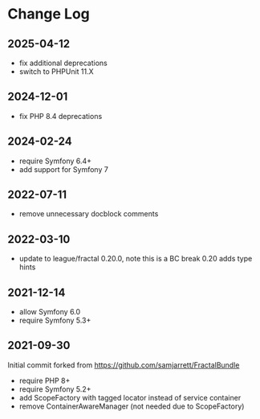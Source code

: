 Change Log
==========

2025-04-12
----------

 * fix additional deprecations
 * switch to PHPUnit 11.X

2024-12-01
----------

 * fix PHP 8.4 deprecations

2024-02-24
----------

 * require Symfony 6.4+
 * add support for Symfony 7

2022-07-11
----------

 * remove unnecessary docblock comments

2022-03-10
----------

 * update to league/fractal 0.20.0, note this is a BC break 0.20 adds type hints

2021-12-14
----------

 * allow Symfony 6.0
 * require Symfony 5.3+

2021-09-30
----------

Initial commit forked from https://github.com/samjarrett/FractalBundle

 * require PHP 8+
 * require Symfony 5.2+
 * add ScopeFactory with tagged locator instead of service container
 * remove ContainerAwareManager (not needed due to ScopeFactory)
